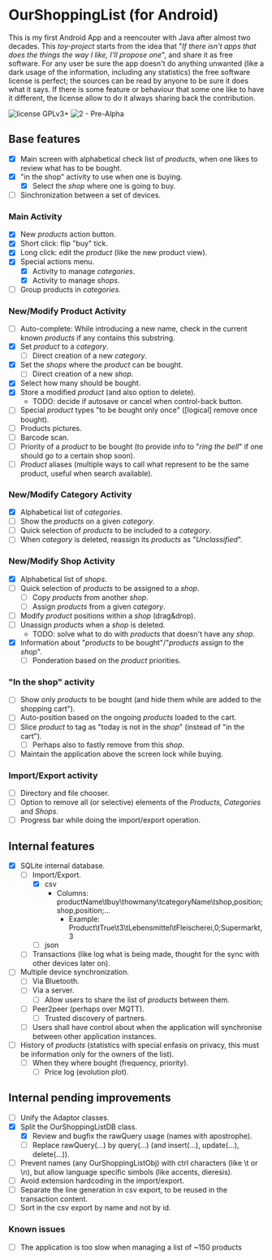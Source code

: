 # OurShoppingList (for Android)

This is my first Android App and a reencouter with Java after almost two decades. This _toy-project_ starts from the idea that "_If there isn't apps that does the things the way I like, I'll propose one_", and share it as free software. For any user be sure the app doesn't do anything unwanted (like a dark usage of the information, including any statistics) the free software license is perfect; the sources can be read by anyone to be sure it does what it says. If there is some feature or behaviour that some one like to have it different, the license allow to do it always sharing back the contribution.

![license GPLv3+](https://img.shields.io/badge/license-GPLv3+-green.svg)
![2 - Pre-Alpha](https://img.shields.io/badge/Development_Status-2_--_pre--alpha-orange.svg)

## Base features

- [x] Main screen with alphabetical check list of _products_, when one likes to review what has to be bought.
- [x] "in the shop" activity to use when one is buying.
  - [x] Select the _shop_ where one is going to buy.
- [ ] Sinchronization between a set of devices.

### Main Activity

- [x] New _products_ action button.
- [x] Short click: flip "buy" tick.
- [x] Long click: edit the _product_ (like the new product view).
- [x] Special actions menu.
  - [x] Activity to manage _categories_.
  - [x] Activity to manage _shops_.
- [ ] Group products in _categories_.

### New/Modify Product Activity

- [ ] Auto-complete: While introducing a new name, check in the current known _products_ if any contains this substring.
- [x] Set _product_ to a _category_.
  - [ ] Direct creation of a new _category_.
- [x] Set the _shops_ where the _product_ can be bought.
  - [ ] Direct creation of a new _shop_.
- [x] Select how many should be bought.
- [x] Store a modified _product_ (and also option to delete).
  - TODO: decide if autosave or cancel when control-back button.
- [ ] Special _product_ types "to be bought only once" ([logical] remove once bought).
- [ ] Products pictures.
- [ ] Barcode scan.
- [ ] Priority of a _product_ to be bought (to provide info to "_ring the bell_" if one should go to a certain shop soon).
- [ ] _Product_ aliases (multiple ways to call what represent to be the same product, useful when search available).

### New/Modify Category Activity

- [x] Alphabetical list of _categories_.
- [ ] Show the _products_ on a given _category_.
- [ ] Quick selection of _products_ to be included to a _category_.
- [ ] When _category_ is deleted, reassign its _products_ as "_Unclassified_".

### New/Modify Shop Activity

- [x] Alphabetical list of _shops_.
- [ ] Quick selection of _products_ to be assigned to a _shop_.
  - [ ] Copy _products_ from another _shop_.
  - [ ] Assign _products_ from a given _category_.
- [ ] Modify _product_ positions within a _shop_ (drag&drop).
- [ ] Unassign _products_ when a _shop_ is deleted.
  - TODO: solve what to do with _products_ that doesn't have any _shop_.
- [x] Information about "_products_ to be bought"/"_products_ assign to the _shop_".
  - [ ] Ponderation based on the _product_ priorities.

### "In the shop" activity

- [ ] Show only _products_ to be bought (and hide them while are added to the shopping cart").
- [ ] Auto-position based on the ongoing _products_ loaded to the cart.
- [ ] Slice _product_ to tag as "today is not in the _shop_" (instead of "in the cart").
  - [ ] Perhaps also to fastly remove from this _shop_.
- [ ] Maintain the application above the screen lock while buying.

### Import/Export activity

- [ ] Directory and file chooser.
- [ ] Option to remove all (or selective) elements of the _Products_, _Categories_ and _Shops_.
- [ ] Progress bar while doing the import/export operation.

## Internal features

- [x] SQLite internal database.
  - [ ] Import/Export.
    - [x] csv
      - Columns: productName\tbuy\thowmany\tcategoryName\tshop,position;shop,position;...
         - Example: Product\tTrue\t3\tLebensmittel\tFleischerei,0;Supermarkt,3
    - [ ] json
  - [ ] Transactions (like log what is being made, thought for the sync with other devices later on).
- [ ] Multiple device synchronization.
  - [ ] Via Bluetooth.
  - [ ] Via a server.
    - [ ] Allow users to share the list of _products_ between them.
  - [ ] Peer2peer (perhaps over MQTT).
    - [ ] Trusted discovery of partners.
  - [ ] Users shall have control about when the application will synchronise between other application instances.
- [ ] History of _products_ (statistics with special enfasis on privacy, this must be information only for the owners of the list).
  - [ ] When they where bought (frequency, priority).
    - [ ] Price log (evolution plot).

## Internal pending improvements

- [ ] Unify the Adaptor classes.
- [x] Split the OurShoppingListDB class.
  - [x] Review and bugfix the rawQuery usage (names with apostrophe).
  - [ ] Replace rawQuery(...) by query(...) (and insert(...), update(...), delete(...)).
- [ ] Prevent names (any OurShoppingListObj) with ctrl characters (like \t or \n), but allow language specific simbols (like accents, dieresis).
- [ ] Avoid extension hardcoding in the import/export.
- [ ] Separate the line generation in csv export, to be reused in the transaction content.
- [ ] Sort in the csv export by name and not by id.

### Known issues

- [ ] The application is too slow when managing a list of ~150 products

